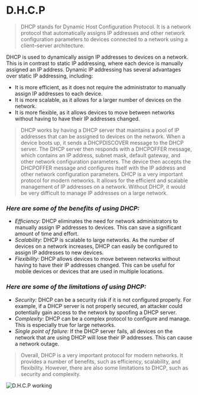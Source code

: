 # D.H.C.P
>DHCP stands for Dynamic Host Configuration Protocol. It is a network protocol that automatically assigns IP addresses and other network configuration parameters to devices connected to a network using a client–server architecture.

DHCP is used to dynamically assign IP addresses to devices on a network. This is in contrast to static IP addressing, where each device is manually assigned an IP address. Dynamic IP addressing has several advantages over static IP addressing, including:

- It is more efficient, as it does not require the administrator to manually assign IP addresses to each device.
- It is more scalable, as it allows for a larger number of devices on the network.
- It is more flexible, as it allows devices to move between networks without having to have their IP addresses changed.

>DHCP works by having a DHCP server that maintains a pool of IP addresses that can be assigned to devices on the network. When a device boots up, it sends a DHCPDISCOVER message to the DHCP server. The DHCP server then responds with a DHCPOFFER message, which contains an IP address, subnet mask, default gateway, and other network configuration parameters. The device then accepts the DHCPOFFER message and configures itself with the IP address and other network configuration parameters.
>DHCP is a very important protocol for modern networks. It allows for the efficient and scalable management of IP addresses on a network. Without DHCP, it would be very difficult to manage IP addresses on a large network.

### ***Here are some of the benefits of using DHCP:***
- *Efficiency:* DHCP eliminates the need for network administrators to manually assign IP addresses to devices. This can save a significant amount of time and effort.
- *Scalability:* DHCP is scalable to large networks. As the number of devices on a network increases, DHCP can easily be configured to assign IP addresses to new devices.
- *Flexibility:* DHCP allows devices to move between networks without having to have their IP addresses changed. This can be useful for mobile devices or devices that are used in multiple locations.

### ***Here are some of the limitations of using DHCP:***

- *Security:* DHCP can be a security risk if it is not configured properly. For example, if a DHCP server is not properly secured, an attacker could potentially gain access to the network by spoofing a DHCP server.
- *Complexity:* DHCP can be a complex protocol to configure and manage. This is especially true for large networks.
- *Single point of failure:* If the DHCP server fails, all devices on the network that are using DHCP will lose their IP addresses. This can cause a network outage.

>Overall, DHCP is a very important protocol for modern networks. It provides a number of benefits, such as efficiency, scalability, and flexibility. However, there are also some limitations to DHCP, such as security and complexity.

![D.H.C.P working](https://upload.wikimedia.org/wikipedia/commons/thumb/e/e4/DHCP_session.svg/260px-DHCP_session.svg.png)






 



